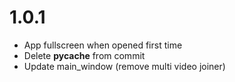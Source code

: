 # 1.0.1

- App fullscreen when opened first time
- Delete __pycache__ from commit
- Update main_window (remove multi video joiner)
